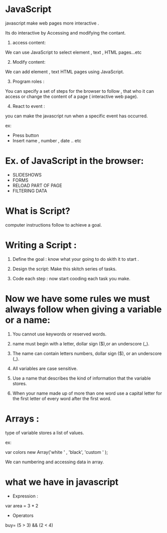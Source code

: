 # JavaScript

javascript make web pages more interactive .

Its do interactive by Accessing and modifying the contant.

1. access content:

We can use JavaScript to select element , text , HTML pages...etc

2. Modify content:

We can add element , text HTML pages using JavaScript.

3. Program roles :

You can specify a set of steps for
the browser to follow , that who it can access or change the
content of a page ( interactive web page).

4. React to event :

you can make the javascript run when a specific event has occurred.

ex:

* Press button
* Insert name , number , date .. etc

# Ex. of JavaScript  in the browser:

* SLIDESHOWS
* FORMS
* RELOAD PART OF PAGE
* FILTERING DATA


# What is Script?

computer instructions follow to achieve a goal.

# Writing a Script :

1. Define the goal : know what your going to do skith it to start .

2. Design the script: Make this skitch series of tasks.

3. Code each step : now start cooding each task you make.


# Now we have some rules we must always follow when giving a variable or a name:

1. You cannot use keywords or reserved words.

2. name must begin with a letter, dollar sign ($),or an underscore (_). 

3. The name can contain letters numbers, dollar sign ($), or an underscore (_).

4. All variables are case sensitive.

5. Use a name that describes the kind of information that the variable stores.

6. When your name made up of more than one word  use a capital letter for the first letter of
every word after the first word.


# Arrays :

type of variable stores a list of values.

ex:

var colors new Array('white ' ,
'black',
'custom ' );

We can numbering and accessing data in array.




# what we have in javascript 

* Expression :

var area = 3 * 2

* Operators 

buy= (5 > 3) && (2 < 4)


















